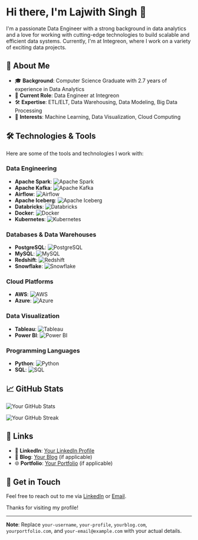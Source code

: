 # Hi there, I'm Lajwith Singh 👋

I'm a passionate Data Engineer with a strong background in data analytics and a love for working with cutting-edge technologies to build scalable and efficient data systems. Currently, I'm at Integreon, where I work on a variety of exciting data projects.

## 🚀 About Me

- 🎓 **Background**: Computer Science Graduate with 2.7 years of experience in Data Analytics
- 💼 **Current Role**: Data Engineer at Integreon
- 🛠️ **Expertise**: ETL/ELT, Data Warehousing, Data Modeling, Big Data Processing
- 🌟 **Interests**: Machine Learning, Data Visualization, Cloud Computing

## 🛠️ Technologies & Tools

Here are some of the tools and technologies I work with:

### Data Engineering

- **Apache Spark**: ![Apache Spark](https://img.shields.io/badge/Apache_Spark-#E25A1C?logo=apache-spark&logoColor=white)
- **Apache Kafka**: ![Apache Kafka](https://img.shields.io/badge/Apache_Kafka-#000?logo=apache-kafka&logoColor=white)
- **Airflow**: ![Airflow](https://img.shields.io/badge/Airflow-#0178A2?logo=apache-airflow&logoColor=white)
- **Apache Iceberg**: ![Apache Iceberg](https://img.shields.io/badge/Apache_Iceberg-#000000?logo=apache&logoColor=white)
- **Databricks**: ![Databricks](https://img.shields.io/badge/Databricks-#F7A700?logo=databricks&logoColor=white)
- **Docker**: ![Docker](https://img.shields.io/badge/Docker-#2496ED?logo=docker&logoColor=white)
- **Kubernetes**: ![Kubernetes](https://img.shields.io/badge/Kubernetes-#326CE5?logo=kubernetes&logoColor=white)

### Databases & Data Warehouses

- **PostgreSQL**: ![PostgreSQL](https://img.shields.io/badge/PostgreSQL-#4169E1?logo=postgresql&logoColor=white)
- **MySQL**: ![MySQL](https://img.shields.io/badge/MySQL-#4479A1?logo=mysql&logoColor=white)
- **Redshift**: ![Redshift](https://img.shields.io/badge/Amazon_Redshift-#E60012?logo=amazon-redshift&logoColor=white)
- **Snowflake**: ![Snowflake](https://img.shields.io/badge/Snowflake-#1D4F91?logo=snowflake&logoColor=white)

### Cloud Platforms

- **AWS**: ![AWS](https://img.shields.io/badge/AWS-#FF9900?logo=amazon-aws&logoColor=white)
- **Azure**: ![Azure](https://img.shields.io/badge/Azure-#0078D4?logo=microsoft-azure&logoColor=white)

### Data Visualization

- **Tableau**: ![Tableau](https://img.shields.io/badge/Tableau-#E97627?logo=tableau&logoColor=white)
- **Power BI**: ![Power BI](https://img.shields.io/badge/Power_BI-#F2C811?logo=power-bi&logoColor=white)

### Programming Languages

- **Python**: ![Python](https://user-images.githubusercontent.com/25181517/183423507-c056a6f9-1ba8-4312-a350-19bcbc5a8697.png?logo=python&logoColor=white)
- **SQL**: ![SQL](https://img.shields.io/badge/SQL-#003B57?logo=sql&logoColor=white)

## 📈 GitHub Stats

![Your GitHub Stats](https://github-readme-stats.vercel.app/api?username=your-username&show_icons=true&hide_title=true&hide=prs&count_private=true&theme=radical)

![Your GitHub Streak](https://github-readme-streak-stats.herokuapp.com/?user=your-username&theme=radical)

## 🔗 Links

- 💼 **LinkedIn**: [Your LinkedIn Profile](https://www.linkedin.com/in/your-profile)
- 📝 **Blog**: [Your Blog](https://yourblog.com) (if applicable)
- 🌐 **Portfolio**: [Your Portfolio](https://yourportfolio.com) (if applicable)

## 💬 Get in Touch

Feel free to reach out to me via [LinkedIn](https://www.linkedin.com/in/your-profile) or [Email](mailto:your-email@example.com).

Thanks for visiting my profile!

---

**Note**: Replace `your-username`, `your-profile`, `yourblog.com`, `yourportfolio.com`, and `your-email@example.com` with your actual details.
